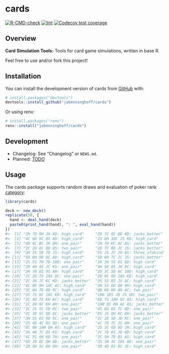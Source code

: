 
<!-- README.md is generated from README.Rmd. Please edit that file -->

# cards

<!-- badges: start -->

[![R-CMD-check](https://github.com/jabenninghoff/cards/workflows/R-CMD-check/badge.svg)](https://github.com/jabenninghoff/cards/actions)
[![lint](https://github.com/jabenninghoff/cards/workflows/lint/badge.svg)](https://github.com/jabenninghoff/cards/actions)
[![Codecov test
coverage](https://codecov.io/gh/jabenninghoff/cards/branch/main/graph/badge.svg)](https://app.codecov.io/gh/jabenninghoff/cards?branch=main)
<!-- badges: end -->

## Overview

**Card Simulation Tools:** Tools for card game simulations, written in
base R.

Feel free to use and/or fork this project!

## Installation

You can install the development version of cards from
[GitHub](https://github.com/) with:

``` r
# install.packages("devtools")
devtools::install_github("jabenninghoff/cards")
```

Or using renv:

``` r
# install.packages("renv")
renv::install("jabenninghoff/cards")
```

## Development

-   Changelog: See “Changelog” or `NEWS.md`.
-   Planned: [TODO](TODO.md)

## Usage

The cards package supports random draws and evaluation of poker rank
[category](https://en.wikipedia.org/wiki/List_of_poker_hands):

``` r
library(cards)

deck <- new_deck()
replicate(50, {
  hand <- deal_hand(deck)
  paste0(print_hand(hand), ": ", eval_hand(hand))
})
#>  [1] "2H 7D 9H JH KD: high_card"     "2D 7C QC QD KD: jacks_better" 
#>  [3] "4C 6D 9C QS AD: high_card"     "2S 8H 10C JS KD: high_card"   
#>  [5] "4D 4C 8C JH QH: one_pair"      "2H 7H KC AC AS: jacks_better" 
#>  [7] "2C 2H 6C QD QS: two_pair"      "2D 7C 8D JC JS: jacks_better" 
#>  [9] "2H 3S 5D 7D JS: high_card"     "5S JS JC JH AS: three_ofakind"
#> [11] "5D 8H 9D QC AD: high_card"     "5D 6H 7C JC JS: jacks_better" 
#> [13] "2S 5S 7H 7D 10D: one_pair"     "2D 3H 5S 6S QD: high_card"    
#> [15] "2D 4H 4S JC KS: one_pair"      "4H 5D 8S JH KC: high_card"    
#> [17] "3H 7H 8S 9S AH: high_card"     "2D 3C 5D 6C 10D: high_card"   
#> [19] "2C 2D 7S 10S QC: one_pair"     "2D 8C 9D 10S KD: high_card"   
#> [21] "2C 3H JC KC KD: jacks_better"  "3S 5S 8S JS AC: high_card"    
#> [23] "4C 8D 9H 10C AC: high_card"    "3H 5S 6D 8H 9H: high_card"    
#> [25] "3C 6H 7D 8D 9C: high_card"     "QD KD KH AH AC: two_pair"     
#> [27] "3S 7S 9C 10C KD: high_card"    "10H 10S JD JS QH: two_pair"   
#> [29] "3C 4D 7S KH AC: high_card"     "6D 7S 10H QC AS: high_card"   
#> [31] "2C 2H 9C KH AH: one_pair"      "10H QC KH AC AS: jacks_better"
#> [33] "3C 3S 5C 5D KC: two_pair"      "4S 6D 6S 7C 8D: one_pair"     
#> [35] "2C 3D 5C QD QC: jacks_better"  "8S JS QH KC KH: jacks_better" 
#> [37] "3H 5S 6S 9D 9C: one_pair"      "2C 2D 5D JD KC: one_pair"     
#> [39] "2S 4D 4C 8S QD: one_pair"      "4C 7D 7C JS KH: one_pair"     
#> [41] "8C 9H 10H QH AS: high_card"    "2S 3C 6D 9D JH: high_card"    
#> [43] "3S 4H 7C QS KS: high_card"     "2C 7D 8S JD QD: high_card"    
#> [45] "4C 5S 6H 6D 7H: one_pair"      "3C 5H 7D 8S AS: high_card"    
#> [47] "6D JD QC QH AD: jacks_better"  "3S 3H 4C 10S AD: one_pair"    
#> [49] "2D 5H 5C 8H 9H: one_pair"      "3D 4D 6S 8C JC: high_card"
```
